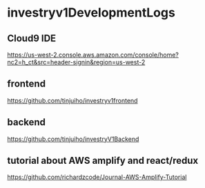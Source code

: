 # investryv1DevelopmentLogs

## Cloud9 IDE
https://us-west-2.console.aws.amazon.com/console/home?nc2=h_ct&src=header-signin&region=us-west-2

## frontend
https://github.com/tinjuiho/investryv1frontend

## backend
https://github.com/tinjuiho/investryV1Backend

## tutorial about AWS amplify and react/redux
https://github.com/richardzcode/Journal-AWS-Amplify-Tutorial
